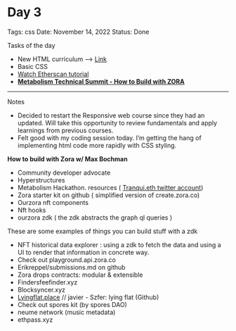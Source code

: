 # Day 3

Tags: css
Date: November 14, 2022
Status: Done

Tasks of the day

- New HTML curriculum —> [Link](https://www.freecodecamp.org/learn/2022/responsive-web-design/)
- Basic CSS
- [Watch Etherscan tutorial](https://twitter.com/0xCygaar/status/1591843027018215424?s=20&t=PgYs2__DcC4oXCO-yGj47Q)
- ****[Metabolism Technical Summit - How to Build with ZORA](https://www.youtube.com/watch?v=HnEDn00JDEo)****

---

Notes

- Decided to restart the Responsive web course since they had an updated. Will take this opportunity to review fundamentals and apply learnings from previous courses.
- Felt good with my coding session today. I’m getting the hang of implementing html code more rapidly with CSS styling.

**How to build with Zora w/ Max Bochman**

- Community developer advocate
- Hyperstructures
- Metabolism Hackathon. resources ( [Tranqui.eth twitter account](https://twitter.com/0xTranqui/status/1554869677850931201))
- Zora starter kit on github ( simplified version of create.zora.co)
- Ourzora nft components
- Nft hooks
- ourzora zdk ( the zdk abstracts the graph ql queries  )

These are some examples of things you can build stuff with a zdk 

- NFT historical data explorer : using a zdk to fetch the data and using a UI to render that information in concrete way.
- Check out playground.api.zora.co
- Erikreppel/submissions.md on github
- Zora drops contracts: modular & extensible
- Findersfeefinder.xyz
- Blocksyncer.xyz
- [Lyingflat.place](http://Lyingflat.place) // javier - Szfer: lying flat (Github)
- Check out spores kit (by spores DAO)
- neume network (music metadata)
- ethpass.xyz